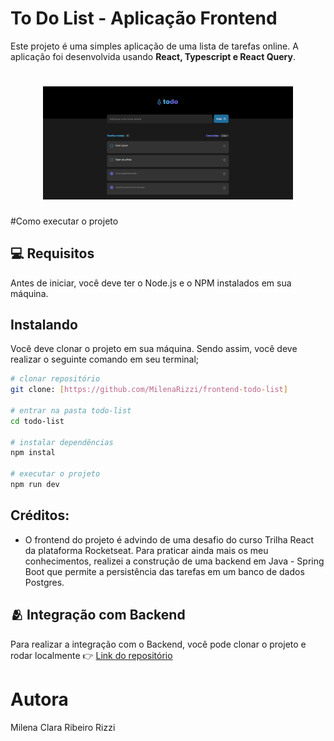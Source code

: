 # To Do List - Aplicação Frontend

Este projeto é uma simples aplicação de uma lista de tarefas online. A aplicação foi desenvolvida usando **React, Typescript e React Query**.

<h1 align="center">
    <img src="./public/to-do-list.png" width="400"/>
</h1>

#Como executar o projeto
## 💻 Requisitos

Antes de iniciar, você deve ter o Node.js e o NPM instalados em sua máquina.

## Instalando

Você deve clonar o projeto em sua máquina. Sendo assim, você deve realizar o seguinte comando em seu terminal;

```bash
# clonar repositório
git clone: [https://github.com/MilenaRizzi/frontend-todo-list]

# entrar na pasta todo-list
cd todo-list

# instalar dependências
npm instal

# executar o projeto
npm run dev
```

## Créditos:
- O frontend do projeto é advindo de uma desafio do curso Trilha React da plataforma Rocketseat. Para praticar ainda mais os meu conhecimentos, realizei a construção de uma backend em Java - Spring Boot que permite a persistência das tarefas em um banco de dados Postgres. 

## 🫂 Integração com Backend

Para realizar a integração com o Backend, você pode clonar o projeto e rodar localmente
👉 [Link do repositório](https://github.com/MilenaRizzi/backend-todo-list)

# Autora
Milena Clara Ribeiro Rizzi


